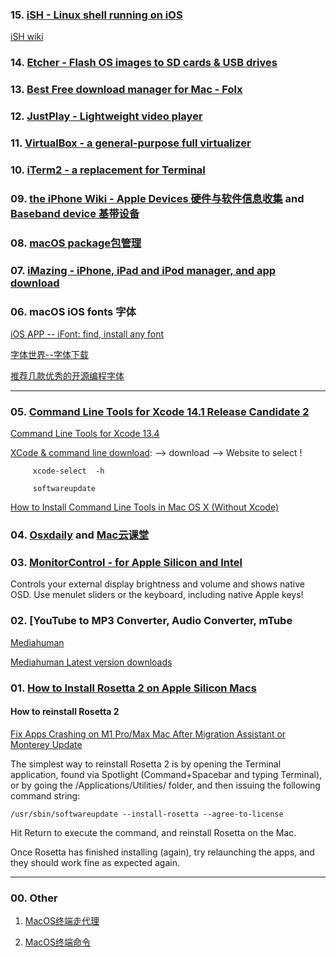 
### 15. [iSH -  Linux shell running on iOS](https://github.com/ish-app/ish)

[iSH wiki](https://github.com/ish-app/ish/wiki)

### 14. [Etcher - Flash OS images to SD cards & USB drives](https://github.com/balena-io/etcher)

### 13. [Best Free download manager for Mac - Folx](https://www.electronic.us/products/folx/)

### 12. [JustPlay - Lightweight video player](https://www.electronic.us/just-play.html)

### 11. [VirtualBox - a general-purpose full virtualizer](VirtualBox)

### 10. [iTerm2 - a replacement for Terminal](https://iterm2.com)

### 09. [the iPhone Wiki - Apple Devices 硬件与软件信息收集](https://www.theiphonewiki.com) and [Baseband device 基带设备](https://www.theiphonewiki.com/wiki/Baseband_Device)

### 08. [macOS package包管理](./package.md)

### 07. [iMazing - iPhone, iPad and iPod manager, and  app download](https://imazing.com/downloads)

### 06. macOS iOS fonts 字体

[iOS APP -- iFont: find, install any font](https://apps.apple.com/us/app/ifont-find-install-any-font/id1173222289)

[字体世界--字体下载](https://freefonts.top/)

[推荐几款优秀的开源编程字体](https://blog.csdn.net/gaowencheng01/article/details/110295853?spm=1001.2101.3001.6661.1&utm_medium=distribute.pc_relevant_t0.none-task-blog-2%7Edefault%7ECTRLIST%7Edefault-1-110295853-blog-103303665.pc_relevant_multi_platform_whitelistv3&depth_1-utm_source=distribute.pc_relevant_t0.none-task-blog-2%7Edefault%7ECTRLIST%7Edefault-1-110295853-blog-103303665.pc_relevant_multi_platform_whitelistv3&utm_relevant_index=1)

---
### 05. [Command Line Tools for Xcode 14.1 Release Candidate 2](https://developer.apple.com/download/all/?q=Xcode)

   [Command Line Tools for Xcode 13.4](https://download.developer.apple.com/Developer_Tools/Command_Line_Tools_for_Xcode_13.4/Command_Line_Tools_for_Xcode_13.4.dmg)
   
   [XCode & command line download](https://developer.apple.com/xcode/): --> download --> Website to select !
   
   
         xcode-select  -h
         
         softwareupdate 
  
[How to Install Command Line Tools in Mac OS X (Without Xcode)](https://osxdaily.com/2014/02/12/install-command-line-tools-mac-os-x/)
  
### 04. [Osxdaily](https://osxdaily.com) and [Mac云课堂 ](https://www.youtube.com/channel/UCGHCIkfEHaKT7zsq8wzqeOQ)

### 03. [MonitorControl - for Apple Silicon and Intel](https://github.com/MonitorControl/MonitorControl)

Controls your external display brightness and volume and shows native OSD. Use menulet sliders or the keyboard, including native Apple keys!

###  02. [YouTube to MP3 Converter, Audio Converter,  mTube

[Mediahuman](https://www.mediahuman.com/)

[Mediahuman Latest version downloads](https://www.mediahuman.com/download.html)


### 01. [How to Install Rosetta 2 on Apple Silicon Macs](https://osxdaily.com/2020/12/04/how-install-rosetta-2-apple-silicon-mac/)

####  How to reinstall Rosetta 2

[Fix Apps Crashing on M1 Pro/Max Mac After Migration Assistant or Monterey Update](https://osxdaily.com/2021/11/08/fix-app-crashing-apple-silicon-mac/)

The simplest way to reinstall Rosetta 2 is by opening the Terminal application, found via Spotlight (Command+Spacebar and typing Terminal), or by going the /Applications/Utilities/ folder, and then issuing the following command string:

    /usr/sbin/softwareupdate --install-rosetta --agree-to-license

Hit Return to execute the command, and reinstall Rosetta on the Mac.

Once Rosetta has finished installing (again), try relaunching the apps, and they should work fine as expected again.

---
### 00. Other

 1.  [MacOS终端走代理](https://github.com/mrdulin/blog/issues/18)
 
 2.  [MacOS终端命令](https://github.com/qLzhu/macCommand)
